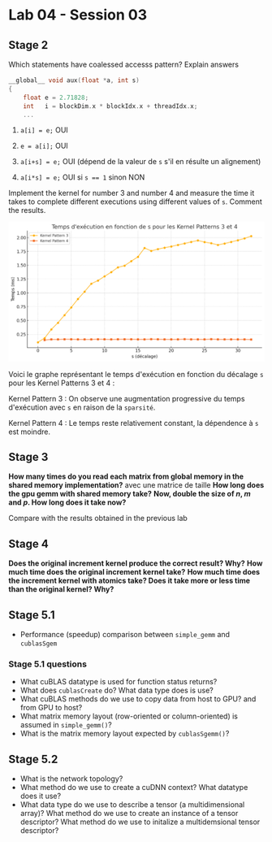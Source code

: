 # Lab 04 - Session 03

## Stage 2

Which statements have coalessed accesss pattern? Explain answers
```c++
__global__ void aux(float *a, int s)
{
    float e = 2.71828;
    int   i = blockDim.x * blockIdx.x + threadIdx.x;    
    ...
```

1. `a[i] = e;` OUI

2. `e = a[i];` OUI

4. `a[i+s] = e;` OUI (dépend de la valeur de `s` s'il en résulte un alignement) 

3. `a[i*s] = e;` OUI si `s == 1` sinon NON


Implement the kernel for number 3 and number 4 and measure the time it takes to complete different executions using different values of `s`. Comment the results.

![alt text](image.png)

Voici le graphe représentant le temps d'exécution en fonction du décalage `s` pour les Kernel Patterns 3 et 4 :

Kernel Pattern 3 : On observe une augmentation progressive du temps d'exécution avec `s` en raison de la `sparsité`.

Kernel Pattern 4 : Le temps reste relativement constant, la dépendence à `s` est moindre.

## Stage 3

**How many times do you read each matrix from global memory in the shared memory implementation?**
avec une matrice de taille 
**How long does the gpu gemm with shared memory take?** 
**Now, double the size of *n*, *m* and *p*. How long does it take now?**

Compare with the results obtained in the previous lab

## Stage 4

**Does the original increment kernel produce the correct result? Why?**
**How much time does the original increment kernel take?**
**How much time does the increment kernel with atomics take? Does it take more or less time than the original kernel? Why?**

 
## Stage 5.1
- Performance (speedup) comparison between `simple_gemm` and `cublasSgem`

### Stage 5.1 questions
- What cuBLAS datatype is used for function status returns?
- What does `cublasCreate` do? What data type does is use?
- What cuBLAS methods do we use to copy data from host to GPU? and from GPU to host?
- What matrix memory layout (row-oriented or column-oriented) is assumed in `simple_gemm()`?
- What is the matrix memory layout expected by `cublasSgemm()`?

## Stage 5.2

- What is the network topology?
- What method do we use to create a cuDNN context? What datatype does it use?
- What data type do we use to describe a tensor (a multidimensional array)? What method do we use to create an instance of a tensor descriptor? What method do we use to initalize a multidemsional tensor descriptor?